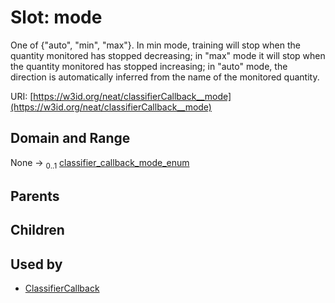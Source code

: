 
# Slot: mode


One of {"auto", "min", "max"}. In min mode, training will stop when the quantity monitored has stopped decreasing; in "max" mode it will stop when the quantity monitored has stopped increasing; in "auto" mode, the direction is automatically inferred from the name of the monitored quantity.

URI: [https://w3id.org/neat/classifierCallback__mode](https://w3id.org/neat/classifierCallback__mode)


## Domain and Range

None &#8594;  <sub>0..1</sub> [classifier_callback_mode_enum](classifier_callback_mode_enum.md)

## Parents


## Children


## Used by

 * [ClassifierCallback](ClassifierCallback.md)
